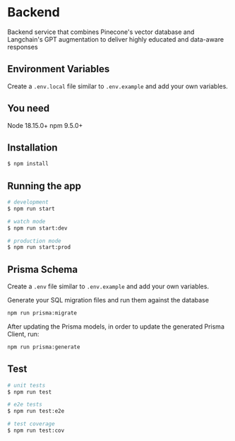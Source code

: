 # Backend

Backend service that combines Pinecone's vector database and Langchain's GPT augmentation to deliver highly educated and data-aware responses

## Environment Variables

Create a `.env.local` file similar to `.env.example` and add your own variables.

## You need

Node 18.15.0+
npm 9.5.0+

## Installation

```bash
$ npm install
```

## Running the app

```bash
# development
$ npm run start

# watch mode
$ npm run start:dev

# production mode
$ npm run start:prod
```

## Prisma Schema

Create a `.env` file similar to `.env.example` and add your own variables.

Generate your SQL migration files and run them against the database

```bash
npm run prisma:migrate
```

After updating the Prisma models, in order to update the generated Prisma Client, run:

```bash
npm run prisma:generate
```


## Test

```bash
# unit tests
$ npm run test

# e2e tests
$ npm run test:e2e

# test coverage
$ npm run test:cov
```
